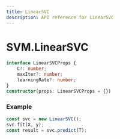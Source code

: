 ```yaml
---
title: LinearSVC
description: API reference for LinearSVC
---
```


# SVM.LinearSVC

```ts
interface LinearSVCProps {
    C?: number;
    maxIter?: number;
    learningRate?: number;
}
constructor(props: LinearSVCProps = {})
```

### Example
```ts
const svc = new LinearSVC();
svc.fit(X, y);
const result = svc.predict(T);
```
